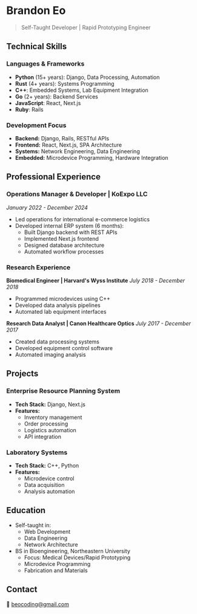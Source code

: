 # Brandon Eo
> Self-Taught Developer | Rapid Prototyping Engineer

## Technical Skills

### Languages & Frameworks
- **Python** (15+ years): Django, Data Processing, Automation
- **Rust** (4+ years): Systems Programming
- **C++**: Embedded Systems, Lab Equipment Integration
- **Go** (2+ years): Backend Services
- **JavaScript**: React, Next.js
- **Ruby**: Rails

### Development Focus
- **Backend:** Django, Rails, RESTful APIs
- **Frontend:** React, Next.js, SPA Architecture
- **Systems:** Network Engineering, Data Engineering
- **Embedded:** Microdevice Programming, Hardware Integration

## Professional Experience

### Operations Manager & Developer | KoExpo LLC
*January 2022 - December 2024*
- Led operations for international e-commerce logistics
- Developed internal ERP system (6 months):
  - Built Django backend with REST APIs
  - Implemented Next.js frontend
  - Designed database architecture
  - Automated workflow processes

### Research Experience
**Biomedical Engineer | Harvard's Wyss Institute**
*July 2018 - December 2018*
- Programmed microdevices using C++
- Developed data analysis pipelines
- Automated lab equipment interfaces

**Research Data Analyst | Canon Healthcare Optics**
*July 2017 - December 2017*
- Created data processing systems
- Developed equipment control software
- Automated imaging analysis

## Projects

### Enterprise Resource Planning System
- **Tech Stack:** Django, Next.js
- **Features:** 
  - Inventory management
  - Order processing
  - Logistics automation
  - API integration

### Laboratory Systems
- **Tech Stack:** C++, Python
- **Features:**
  - Microdevice control
  - Data acquisition
  - Analysis automation

## Education
- Self-taught in:
  - Web Development
  - Data Engineering
  - Network Architecture
- BS in Bioengineering, Northeastern University
  - Focus: Medical Devices/Rapid Prototyping
  - Microdevice Programming
  - Fabrication and Materials

## Contact
📧 beocoding@gmail.com
